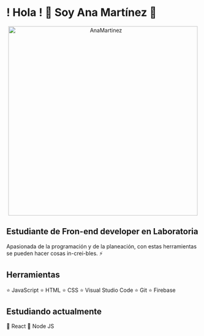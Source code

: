#                      ! Hola !     👋                Soy Ana Martínez :woman:

<div align="center">
  <img src="https://github.com/AnaMartinez040816/assets/name.gif?raw=true" alt="AnaMartinez" width="494"/>
</div>

## Estudiante de Fron-end developer en Laboratoria

Apasionada de la programación y de la planeación, con estas herramientas se pueden hacer cosas in-crei-bles.  :zap:



## Herramientas

:star:  JavaScript
:star:  HTML
:star:  CSS
:star:  Visual Studio Code
:star:  Git
:star:  Firebase


## Estudiando actualmente

:dizzy: React
:dizzy: Node JS

